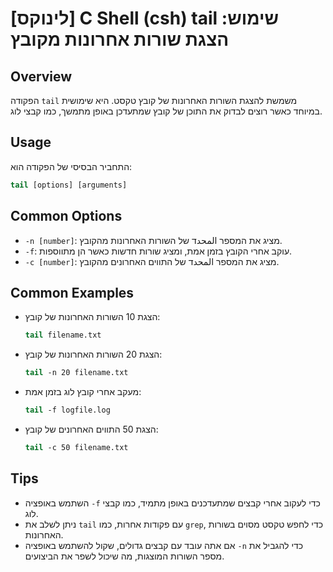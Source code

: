 # [לינוקס] C Shell (csh) tail שימוש: הצגת שורות אחרונות מקובץ

## Overview
הפקודה `tail` משמשת להצגת השורות האחרונות של קובץ טקסט. היא שימושית במיוחד כאשר רוצים לבדוק את התוכן של קובץ שמתעדכן באופן מתמשך, כמו קבצי לוג.

## Usage
התחביר הבסיסי של הפקודה הוא:

```csh
tail [options] [arguments]
```

## Common Options
- `-n [number]`: מציג את המספר المحدד של השורות האחרונות מהקובץ.
- `-f`: עוקב אחרי הקובץ בזמן אמת, ומציג שורות חדשות כאשר הן מתווספות.
- `-c [number]`: מציג את המספר المحدד של התווים האחרונים מהקובץ.

## Common Examples
- הצגת 10 השורות האחרונות של קובץ:
  ```csh
  tail filename.txt
  ```

- הצגת 20 השורות האחרונות של קובץ:
  ```csh
  tail -n 20 filename.txt
  ```

- מעקב אחרי קובץ לוג בזמן אמת:
  ```csh
  tail -f logfile.log
  ```

- הצגת 50 התווים האחרונים של קובץ:
  ```csh
  tail -c 50 filename.txt
  ```

## Tips
- השתמש באופציה `-f` כדי לעקוב אחרי קבצים שמתעדכנים באופן מתמיד, כמו קבצי לוג.
- ניתן לשלב את `tail` עם פקודות אחרות, כמו `grep`, כדי לחפש טקסט מסוים בשורות האחרונות.
- אם אתה עובד עם קבצים גדולים, שקול להשתמש באופציה `-n` כדי להגביל את מספר השורות המוצגות, מה שיכול לשפר את הביצועים.